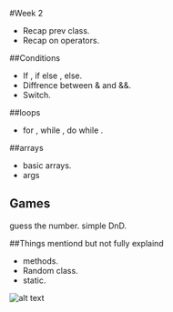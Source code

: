 #Week 2

- Recap prev class.
- Recap on operators.

##Conditions
- If , if else , else.
- Diffrence between & and &&.
- Switch.

##loops
- for , while , do while .

##arrays
- basic arrays.
- args 

## Games 
guess the number.
simple DnD.

##Things mentiond but not fully explaind
- methods.
- Random class.
- static.

![alt text](https://raw.github.com/TheNightPhoenix/AdvancedProgramming/master/week2/map.png "Class Mind Map")


